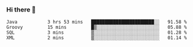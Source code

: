### Hi there 👋

<!--START_SECTION:waka-->
```text
Java           3 hrs 53 mins   ███████████████████████░░   91.58 % 
Groovy         15 mins         █▒░░░░░░░░░░░░░░░░░░░░░░░   05.88 % 
SQL            3 mins          ▒░░░░░░░░░░░░░░░░░░░░░░░░   01.28 % 
XML            2 mins          ▒░░░░░░░░░░░░░░░░░░░░░░░░   01.14 % 
```
<!--END_SECTION:waka-->

<!--
**jerry-shao/jerry-shao** is a ✨ _special_ ✨ repository because its `README.md` (this file) appears on your GitHub profile.

Here are some ideas to get you started:

- 🔭 I’m currently working on ...
- 🌱 I’m currently learning ...
- 👯 I’m looking to collaborate on ...
- 🤔 I’m looking for help with ...
- 💬 Ask me about ...
- 📫 How to reach me: ...
- 😄 Pronouns: ...
- ⚡ Fun fact: ...
-->

